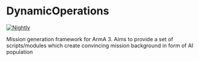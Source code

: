 # DynamicOperations

[![Nightly](https://github.com/voron-simulations/arma3-dynops/actions/workflows/nightly.yml/badge.svg)](https://github.com/voron-simulations/arma3-dynops/actions/workflows/nightly.yml)

Mission generation framework for ArmA 3. Aims to provide a set of scripts/modules which create convincing mission background in form of AI population

